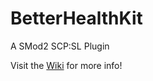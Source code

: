 # BetterHealthKit
A SMod2 SCP:SL Plugin

Visit the [Wiki](https://github.com/Rnen/BetterHealthKit/Wiki) for more info!
